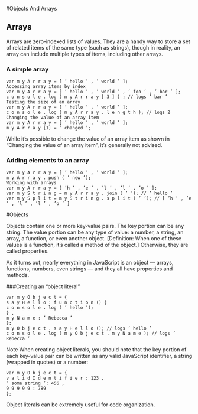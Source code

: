 #Objects And Arrays

## Arrays
Arrays are zero-indexed lists of values. They are a handy way to store a set of related items of the same type (such as strings), though in reality, an array can include multiple types of items, including other arrays.

### A simple array
```
var m y A r r a y = [ ’ hello ’ , ’ world ’ ];
Accessing array items by index
var m y A r r a y = [ ’ hello ’ , ’ world ’ , ’ foo ’ , ’ bar ’ ];
c o n s o l e . log ( m y A r r a y [ 3 ] ) ; // logs ’ bar ’
Testing the size of an array
var m y A r r a y = [ ’ hello ’ , ’ world ’ ];
c o n s o l e . log ( m y A r r a y . l e n g t h ); // logs 2
Changing the value of an array item
var m y A r r a y = [ ’ hello ’ , ’ world ’ ];
m y A r r a y [1] = ’ changed ’;
```

While it’s possible to change the value of an array item as shown in “Changing the value of an array item”, it’s generally not advised.

### Adding elements to an array

```
var m y A r r a y = [ ’ hello ’ , ’ world ’ ];
m y A r r a y . push ( ’ new ’);
Working with arrays
var m y A r r a y = [ ’h ’ , ’e ’ , ’l ’ , ’l ’ , ’o ’ ];
var m y S t r i n g = m y A r r a y . join ( ’ ’); // ’ hello ’
var m y S p l i t = m y S t r i n g . s p l i t ( ’ ’); // [ ’h ’ , ’e ’ , ’l ’ , ’l ’ , ’o ’ ]
```

#Objects

Objects contain one or more key-value pairs. The key portion can be any string. The value portion can be any type of value: a number, a string, an array, a function, or even another object.
[Definition: When one of these values is a function, it’s called a method of the object.] Otherwise, they are called properties.

As it turns out, nearly everything in JavaScript is an object — arrays, functions, numbers, even strings —
and they all have properties and methods.

###Creating an “object literal”

```
var m y O b j e c t = {
s a y H e l l o : f u n c t i o n () {
c o n s o l e . log ( ’ hello ’);
} ,
m y N a m e : ’ Rebecca ’
};
m y O b j e c t . s a y H e l l o (); // logs ’ hello ’
c o n s o l e . log ( m y O b j e c t . m y N a m e ); // logs ’ Rebecca ’
```

Note When creating object literals, you should note that the key portion of each key-value pair can be written as any valid JavaScript identifier, a string (wrapped in quotes) or a number:

```
var m y O b j e c t = {
v a l i d I d e n t i f i e r : 123 ,
’ some string ’: 456 ,
9 9 9 9 9 : 789
};
```
Object literals can be extremely useful for code organization.
